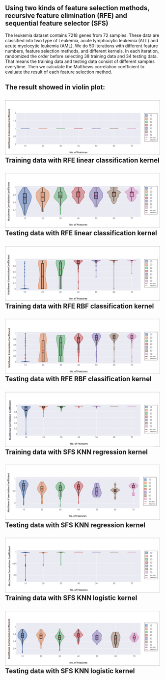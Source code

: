## Using two kinds of feature selection methods, recursive feature elimination (RFE) and sequential feature selector (SFS)   
The leukemia dataset contains 7218 genes from 72 samples. These data are classified into two type of Leukemia, acute lymphocytic leukemia (ALL) and acute myelocytic leukemia (AML).
We do 50 iterations with different feature numbers, feature selection methods, and different kernels. In each iteration, randomized the 
order before selecting 38 training data and 34 testing data. That means the training data and testing data consist of different samples 
everytime. Then we calculate the Matthews correlation coefficient to evaluate the result of each feature selection method.
## The result showed in violin plot:
![01](https://github.com/ElektrischesSchaf/Leukemia_prediction_with_SVM/blob/master/violin_plot/Training_RFE_Linear_Classification_Kernel.PNG)  
Training data with RFE linear classification kernel
---
![02](https://github.com/ElektrischesSchaf/Leukemia_prediction_with_SVM/blob/master/violin_plot/Testing_RFE_Linear_Classification_Kernel.PNG)
Testing data with RFE linear classification kernel
---
![03](https://github.com/ElektrischesSchaf/Leukemia_prediction_with_SVM/blob/master/violin_plot/Training_RFE_RBF_Classification_Kernel.PNG)
Training data with RFE RBF classification kernel
---
![04](https://github.com/ElektrischesSchaf/Leukemia_prediction_with_SVM/blob/master/violin_plot/Testing_RFE_RBF_Classification_Kernel.PNG)
Testing data with RFE RBF classification kernel
---
![05](https://github.com/ElektrischesSchaf/Leukemia_prediction_with_SVM/blob/master/violin_plot/Training_SFS_KNN_Regression_Kernel.PNG)
Training data with SFS KNN regression kernel
---
![06](https://github.com/ElektrischesSchaf/Leukemia_prediction_with_SVM/blob/master/violin_plot/Testing_SFS_KNN_Regression_Kernel.PNG)
Testing data with SFS KNN regression kernel
---
![07](https://github.com/ElektrischesSchaf/Leukemia_prediction_with_SVM/blob/master/violin_plot/Training_SFS_Logistic_Regression_Kernel.PNG)
Training data with SFS KNN logistic kernel
---
![08](https://github.com/ElektrischesSchaf/Leukemia_prediction_with_SVM/blob/master/violin_plot/Testing_SFS_Logistic_Regression_Kernel.PNG)
Testing data with SFS KNN logistic kernel
---